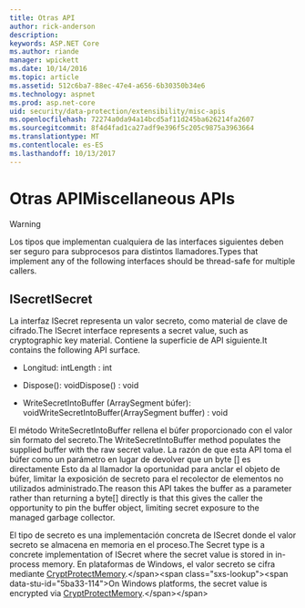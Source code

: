 ```yaml
---
title: Otras API
author: rick-anderson
description: 
keywords: ASP.NET Core
ms.author: riande
manager: wpickett
ms.date: 10/14/2016
ms.topic: article
ms.assetid: 512c6ba7-88ec-47e4-a656-6b30350b34e6
ms.technology: aspnet
ms.prod: asp.net-core
uid: security/data-protection/extensibility/misc-apis
ms.openlocfilehash: 72274a0da94a14bcd5af11d245ba626214fa2607
ms.sourcegitcommit: 8f4d4fad1ca27adf9e396f5c205c9875a3963664
ms.translationtype: MT
ms.contentlocale: es-ES
ms.lasthandoff: 10/13/2017
---
```

# <a name="miscellaneous-apis"></a><span data-ttu-id="5ba33-103">Otras API</span><span class="sxs-lookup"><span data-stu-id="5ba33-103">Miscellaneous APIs</span></span>

<a name="data-protection-extensibility-mics-apis"></a>

>[!WARNING]
> <span data-ttu-id="5ba33-104">Los tipos que implementan cualquiera de las interfaces siguientes deben ser seguro para subprocesos para distintos llamadores.</span><span class="sxs-lookup"><span data-stu-id="5ba33-104">Types that implement any of the following interfaces should be thread-safe for multiple callers.</span></span>

## <a name="isecret"></a><span data-ttu-id="5ba33-105">ISecret</span><span class="sxs-lookup"><span data-stu-id="5ba33-105">ISecret</span></span>

<span data-ttu-id="5ba33-106">La interfaz ISecret representa un valor secreto, como material de clave de cifrado.</span><span class="sxs-lookup"><span data-stu-id="5ba33-106">The ISecret interface represents a secret value, such as cryptographic key material.</span></span> <span data-ttu-id="5ba33-107">Contiene la superficie de API siguiente.</span><span class="sxs-lookup"><span data-stu-id="5ba33-107">It contains the following API surface.</span></span>

* <span data-ttu-id="5ba33-108">Longitud: int</span><span class="sxs-lookup"><span data-stu-id="5ba33-108">Length : int</span></span>

* <span data-ttu-id="5ba33-109">Dispose(): void</span><span class="sxs-lookup"><span data-stu-id="5ba33-109">Dispose() : void</span></span>

* <span data-ttu-id="5ba33-110">WriteSecretIntoBuffer (ArraySegment<byte> búfer): void</span><span class="sxs-lookup"><span data-stu-id="5ba33-110">WriteSecretIntoBuffer(ArraySegment<byte> buffer) : void</span></span>

<span data-ttu-id="5ba33-111">El método WriteSecretIntoBuffer rellena el búfer proporcionado con el valor sin formato del secreto.</span><span class="sxs-lookup"><span data-stu-id="5ba33-111">The WriteSecretIntoBuffer method populates the supplied buffer with the raw secret value.</span></span> <span data-ttu-id="5ba33-112">La razón de que esta API toma el búfer como un parámetro en lugar de devolver que un byte [] es directamente Esto da al llamador la oportunidad para anclar el objeto de búfer, limitar la exposición de secreto para el recolector de elementos no utilizados administrado.</span><span class="sxs-lookup"><span data-stu-id="5ba33-112">The reason this API takes the buffer as a parameter rather than returning a byte[] directly is that this gives the caller the opportunity to pin the buffer object, limiting secret exposure to the managed garbage collector.</span></span>

<span data-ttu-id="5ba33-113">El tipo de secreto es una implementación concreta de ISecret donde el valor secreto se almacena en memoria en el proceso.</span><span class="sxs-lookup"><span data-stu-id="5ba33-113">The Secret type is a concrete implementation of ISecret where the secret value is stored in in-process memory.</span></span> <span data-ttu-id="5ba33-114">En plataformas de Windows, el valor secreto se cifra mediante [CryptProtectMemory](https://msdn.microsoft.com/library/windows/desktop/aa380262(v=vs.85).aspx).</span><span class="sxs-lookup"><span data-stu-id="5ba33-114">On Windows platforms, the secret value is encrypted via [CryptProtectMemory](https://msdn.microsoft.com/library/windows/desktop/aa380262(v=vs.85).aspx).</span></span>
